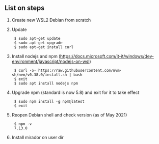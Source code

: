 ## List on steps
1. Create new WSL2 Debian from scratch
2. Update

        $ sudo apt-get update
        $ sudo apt-get upgrade
        $ sudo apt-get install curl
        
3. Install nodejs and npm (https://docs.microsoft.com/it-it/windows/dev-environment/javascript/nodejs-on-wsl)

        $ curl -o- https://raw.githubusercontent.com/nvm-sh/nvm/v0.38.0/install.sh | bash
        $ exit
        $ sudo apt install nodejs npm
        
4. Upgrade npm (standard is now 5.8) and exit for it to take effect

        $ sudo npm install -g npm@latest
        $ exit
        
5. Reopen Debian shell and check version (as of May 2021)

        $ npm -v
        7.13.0
        
6. Install mirador on user dir

        
